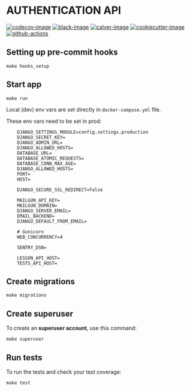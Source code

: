 # AUTHENTICATION API

[![codecov-image]][codecov]
[![black-image]][black]
[![calver-image]][calver]
[![cookiecutter-image]][cookiecutter]
[![github-actions]][github-status]


## Setting up pre-commit hooks

    make hooks_setup

## Start app

    make run

Local (dev) env vars are set directly in `docker-compose.yml` file.

These env vars need to be set in prod:
```
    DJANGO_SETTINGS_MODULE=config.settings.production
    DJANGO_SECRET_KEY=
    DJANGO_ADMIN_URL=
    DJANGO_ALLOWED_HOSTS=
    DATABASE_URL=
    DATABASE_ATOMIC_REQUESTS=
    DATABASE_CONN_MAX_AGE=
    DJANGO_ALLOWED_HOSTS=
    PORT=
    HOST=

    DJANGO_SECURE_SSL_REDIRECT=False

    MAILGUN_API_KEY=
    MAILGUN_DOMAIN=
    DJANGO_SERVER_EMAIL=
    EMAIL_BACKEND=
    DJANGO_DEFAULT_FROM_EMAIL=

    # Gunicorn
    WEB_CONCURRENCY=4

    SENTRY_DSN=

    LESSON_API_HOST=
    TESTS_API_HOST=
```

## Create migrations

    make migrations

## Create superuser

To create an **superuser account**, use this command:

    make superuser

## Run tests

To run the tests and check your test coverage:

    make test 


[github-actions]: https://github.com/monterail/monterail-elearning/workflows/CD%20authentication-api/badge.svg
[github-status]: https://github.com/monterail/monterail-elearning/actions

[codecov-image]: https://codecov.io/gh/monterail/monterail-elearning/branch/master/graph/badge.svg?token=3MKHOIRYBY
[codecov]: https://codecov.io/gh/monterail/monterail-elearning

[black-image]: https://img.shields.io/badge/code%20style-black-000000.svg
[black]: https://github.com/psf/black


[calver-image]: https://img.shields.io/badge/Versioning%20strategy-CalVer-5FBB1C.svg
[calver]: https://calver.org

[cookiecutter-image]: https://img.shields.io/badge/built%20with-Cookiecutter%20Django-ff69b4.svg
[cookiecutter]: https://github.com/monterail/auth
